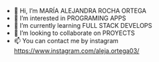 - 👋 Hi, I’m MARÍA ALEJANDRA ROCHA ORTEGA
- 👀 I’m interested in PROGRAMING APPS
- 🌱 I’m currently learning  FULL STACK DEVELOPS
- 💞️ I’m looking to collaborate on PROYECTS 
- 📫 You can contact me by instagram https://www.instagram.com/aleja.ortega03/

<!---
MALEROCHA03/MALEROCHA03 is a ✨ special ✨ repository because its `README.md` (this file) appears on your GitHub profile.
You can click the Preview link to take a look at your changes.
--->
